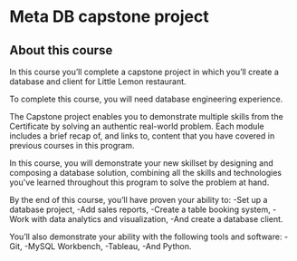 # Meta DB capstone project

## About this course

In this course you’ll complete a capstone project in which you’ll create a database and client for Little Lemon restaurant.

To complete this course, you will need database engineering experience.  

The Capstone project enables you to demonstrate multiple skills from the Certificate by solving an authentic real-world problem. Each module includes a brief recap of, and links to, content that you have covered in previous courses in this program. 

In this course, you will demonstrate your new skillset by designing and composing a database solution, combining all the skills and technologies you've learned throughout this program to solve the problem at hand. 

By the end of this course, you’ll have proven your ability to:
-Set up a database project,
-Add sales reports,
-Create a table booking system,
-Work with data analytics and visualization,
-And create a database client.

You’ll also demonstrate your ability with the following tools and software:
-Git,
-MySQL Workbench,
-Tableau,
-And Python.
